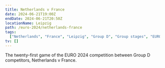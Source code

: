 ```yaml
---
title: Netherlands v France
date: 2024-06-21T19:00Z
endDate: 2024-06-21T20:50Z
locationName: Leipzig
path: /euro-2024/netherlands-france
tags:
  ["Netherlands", "France", "Leipzig", "Group D", "Group stages", "EURO 2024"]
tv: []
---
```


The twenty-first game of the EURO 2024 competition between Group D competitors, Netherlands v France.
